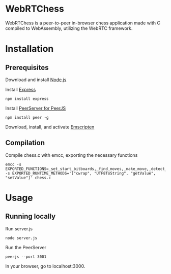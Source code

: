 # WebRTChess

WebRTChess is a peer-to-peer in-browser chess application made with C compiled to WebAssembly, utilizing the WebRTC framework.

# Installation
## Prerequisites
Download and install [Node.js](https://nodejs.org/en/download)  

Install [Express](https://expressjs.com/)            
```
npm install express
```
Install [PeerServer for PeerJS](https://peerjs.com/)
```
npm install peer -g
```
Download, install, and activate [Emscripten](https://emscripten.org/docs/getting_started/downloads.html)

## Compilation
Compile chess.c with emcc, exporting the necessary functions
```
emcc -s EXPORTED_FUNCTIONS=_set_start_bitboards,_find_moves,_make_move,_detect_pawn_promotion,_promote_pawn,_detect_checkmate -s EXPORTED_RUNTIME_METHODS='["cwrap", "UTF8ToString", "getValue", "setValue"]' chess.c
```

# Usage
## Running locally
Run server.js
```
node server.js
```
Run the PeerServer
```
peerjs --port 3001
```
In your browser, go to localhost:3000.